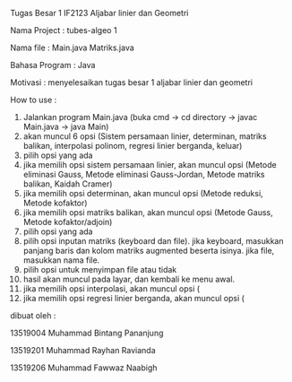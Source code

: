 Tugas Besar 1 IF2123 Aljabar linier dan Geometri

Nama Project : tubes-algeo 1

Nama file :
Main.java
Matriks.java

Bahasa Program : Java

Motivasi : menyelesaikan tugas besar 1 aljabar linier dan geometri

How to use :

1. Jalankan program Main.java
(buka cmd -> cd directory -> javac Main.java -> java Main)
2. akan muncul 6 opsi (Sistem persamaan linier, determinan, matriks balikan, interpolasi polinom, regresi linier berganda, keluar)
3. pilih opsi yang ada
4. jika memilih opsi sistem persamaan linier, akan muncul opsi (Metode eliminasi Gauss, Metode eliminasi Gauss-Jordan, Metode matriks balikan, Kaidah Cramer)
5. jika memilih opsi determinan, akan muncul opsi (Metode reduksi, Metode kofaktor)
6. jika memilih opsi matriks balikan, akan muncul opsi (Metode Gauss, Metode kofaktor/adjoin)
7. pilih opsi yang ada
8. pilih opsi inputan matriks (keyboard dan file). jika keyboard, masukkan panjang baris dan kolom matriks augmented beserta isinya. jika file, masukkan nama file.
9. pilih opsi untuk menyimpan file atau tidak
10. hasil akan muncul pada layar, dan kembali ke menu awal.
11. jika memilih opsi interpolasi, akan muncul opsi (
12. jika memilih opsi regresi linier berganda, akan muncul opsi (

dibuat oleh :

13519004 Muhammad Bintang Pananjung

13519201 Muhammad Rayhan Ravianda

13519206 Muhammad Fawwaz Naabigh
